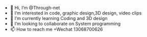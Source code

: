 - 👋 Hi, I’m @Through-net
- 👀 I’m interested in code, graphic design,3D design, video clips
- 🌱 I’m currently learning Coding and 3D design
- 💞️ I’m looking to collaborate on System programming
- 📫 How to reach me +Wechat 13068700626

<!---
Through-net/Through-net is a ✨ special ✨ repository because its `README.md` (this file) appears on your GitHub profile.
You can click the Preview link to take a look at your changes.
--->
